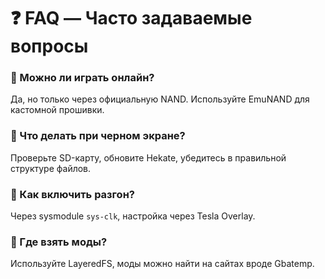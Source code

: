 # ❓ FAQ — Часто задаваемые вопросы

### 🔹 Можно ли играть онлайн?
Да, но только через официальную NAND. Используйте EmuNAND для кастомной прошивки.

### 🔹 Что делать при черном экране?
Проверьте SD-карту, обновите Hekate, убедитесь в правильной структуре файлов.

### 🔹 Как включить разгон?
Через sysmodule `sys-clk`, настройка через Tesla Overlay.

### 🔹 Где взять моды?
Используйте LayeredFS, моды можно найти на сайтах вроде Gbatemp.

